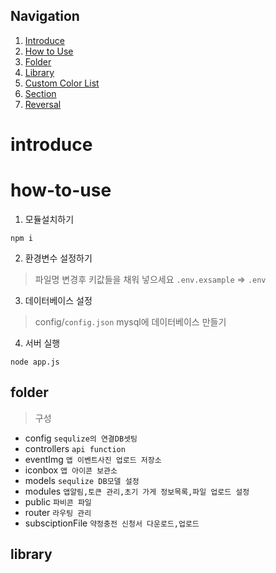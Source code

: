 ## Navigation
1. [Introduce](#introduce)
2. [How to Use](#how-to-use)
3. [Folder](#folder)
4. [Library](#library)
5. [Custom Color List](#custom-color-list)
6. [Section](#section)
7. [Reversal](#reversal)

# introduce

# how-to-use

1. 모듈설치하기
```
npm i
```
2. 환경변수 설정하기
> 파일명 변경후 키값들을 채워 넣으세요
> `.env.exsample` => `.env`

3. 데이터베이스 설정
> config/`config.json`
> mysql에 데이터베이스 만들기

4. 서버 실행
```
node app.js
```

## folder

> 구성
 - config `sequlize의 연결DB셋팅`
 - controllers `api function`
 - eventImg `앱 이벤트사진 업로드 저장소`
 - iconbox `앱 아이콘 보관소`
 - models `sequlize DB모델 설정`
 - modules `앱알림,토큰 관리,초기 가게 정보목록,파일 업로드 설정`
 - public `파비콘 파일`
 - router `라우팅 관리`
 - subsciptionFile `약정충전 신청서 다운로드,업로드`

## library

